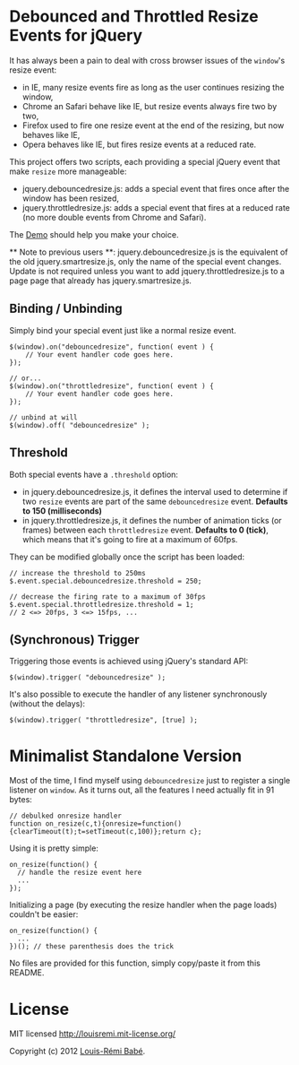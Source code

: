 Debounced and Throttled Resize Events for jQuery
================================================

It has always been a pain to deal with cross browser issues of the `window`'s resize event:

* in IE, many resize events fire as long as the user continues resizing the window,
* Chrome an Safari behave like IE, but resize events always fire two by two,
* Firefox used to fire one resize event at the end of the resizing, but now behaves like IE,
* Opera behaves like IE, but fires resize events at a reduced rate.

This project offers two scripts, each providing a special jQuery event that make `resize` more manageable:

* jquery.debouncedresize.js: adds a special event that fires once after the window has been resized,
* jquery.throttledresize.js: adds a special event that fires at a reduced rate (no more double events from Chrome and Safari).

The [Demo](http://louisremi.github.com/jquery-smartresize/demo/index.html) should help you make your choice.

** Note to previous users **: jquery.debouncedresize.js is the equivalent of the old jquery.smartresize.js, only the name of the special event changes. 
Update is not required unless you want to add jquery.throttledresize.js to a page page that already has jquery.smartresize.js.

Binding / Unbinding
-------------------

Simply bind your special event just like a normal resize event.

	$(window).on("debouncedresize", function( event ) {
		// Your event handler code goes here.
	});

	// or...
	$(window).on("throttledresize", function( event ) {
		// Your event handler code goes here.
	});

	// unbind at will
	$(window).off( "debouncedresize" );

Threshold
---------

Both special events have a `.threshold` option:

* in jquery.debouncedresize.js, it defines the interval used to determine if two `resize` events are part of the same `debouncedresize` event. **Defaults to 150 (milliseconds)**
* in jquery.throttledresize.js, it defines the number of animation ticks (or frames) between each `throttledresize` event. **Defaults to 0 (tick)**, which means that it's going to fire at a maximum of 60fps.

They can be modified globally once the script has been loaded:

    // increase the threshold to 250ms
    $.event.special.debouncedresize.threshold = 250;

    // decrease the firing rate to a maximum of 30fps
    $.event.special.throttledresize.threshold = 1;
    // 2 <=> 20fps, 3 <=> 15fps, ...

(Synchronous) Trigger
---------------------

Triggering those events is achieved using jQuery's standard API:

	$(window).trigger( "debouncedresize" );

It's also possible to execute the handler of any listener synchronously (without the delays):

	$(window).trigger( "throttledresize", [true] );

Minimalist Standalone Version
=============================

Most of the time, I find myself using `debouncedresize` just to register a single listener on `window`.
As it turns out, all the features I need actually fit in 91 bytes:

    // debulked onresize handler
    function on_resize(c,t){onresize=function(){clearTimeout(t);t=setTimeout(c,100)};return c};

Using it is pretty simple:

    on_resize(function() {
      // handle the resize event here
      ...
    });

Initializing a page (by executing the resize handler when the page loads) couldn't be easier:

    on_resize(function() {
      ...
    })(); // these parenthesis does the trick

No files are provided for this function, simply copy/paste it from this README.

License
=======

MIT licensed http://louisremi.mit-license.org/

Copyright (c) 2012 [Louis-Rémi Babé](http://twitter.com/louis_remi).